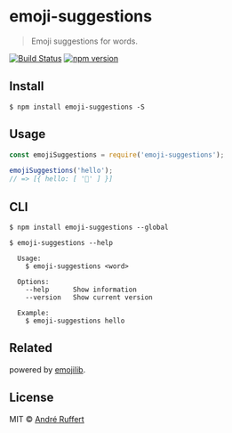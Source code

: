 # emoji-suggestions

> Emoji suggestions for words.

[![Build Status](https://travis-ci.org/andreruffert/emoji-translate.svg?branch=master)](https://travis-ci.org/andreruffert/emoji-translate) [![npm version](https://img.shields.io/npm/v/emoji-suggestions.svg)](https://www.npmjs.com/package/emoji-suggestions)

## Install

```console
$ npm install emoji-suggestions -S
```

## Usage

```js
const emojiSuggestions = require('emoji-suggestions');

emojiSuggestions('hello');
// => [{ hello: [ '👋' ] }]

```

## CLI

```console
$ npm install emoji-suggestions --global
```

```console
$ emoji-suggestions --help

  Usage:
    $ emoji-suggestions <word>

  Options:
    --help      Show information
    --version   Show current version

  Example:
    $ emoji-suggestions hello
```

## Related

powered by [emojilib](https://github.com/muan/emojilib).

## License

MIT © [André Ruffert](http://andreruffert.com)
